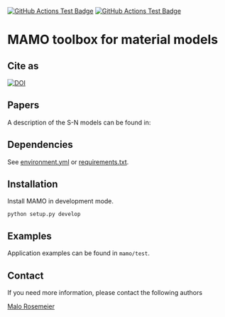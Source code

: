 [![GitHub Actions Test Badge][1]][3]
[![GitHub Actions Test Badge][2]][3]

# MAMO toolbox for material models

## Cite as
[![DOI](https://zenodo.org/badge/363632970.svg)](https://zenodo.org/badge/latestdoi/363632970)


## Papers
A description of the S-N models can be found in:

## Dependencies
See [environment.yml](https://github.com/mrosemeier/mamo/environment.yml) or [requirements.txt](https://github.com/mrosemeier/mamo/requirements.txt).

## Installation
Install MAMO in development mode.

```
python setup.py develop
```

## Examples
Application examples can be found in ``mamo/test``.

## Contact
If you need more information, please contact the following authors

[Malo Rosemeier](mailto:malo.rosemeier@iwes.fraunhofer.de)

[1]: https://github.com/mrosemeier/mamo/actions/workflows/python-package.yml/badge.svg "Github Actions Badge"
[2]: https://github.com/mrosemeier/mamo/actions/workflows/python-package-conda.yml/badge.svg "Github Actions Badge"
[3]: https://github.com/mrosemeier/mamo/actions "Github Actions"
